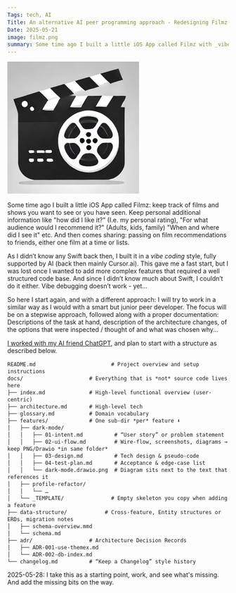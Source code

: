 ```yaml
---
Tags: tech, AI
Title: An alternative AI peer programming approach - Redesigning Filmz
Date: 2025-05-21
image: filmz.png
summary: Some time ago I built a little iOS App called Filmz with _vibe_coding_. Turns out that's nice until you end up _vibe debugging_. So now I take a new attempt, starting in a more structured way.
---
```


<img src="filmz.png" alt="Filmz" width="300">

Some time ago I built a little iOS App called Filmz: keep track of films and shows you want to see or you have seen. Keep personal additional information like "how did I like it?" (I.e. my personal rating), "For what audience would I recommend it?" (Adults, kids, family) "When and where did I see it" etc. And then comes sharing: passing on film recommendations to friends, either one film at a time or lists.

As I didn’t know any Swift back then, I built it in a _vibe coding_ style, fully supported by AI (back then mainly Cursor.ai). This gave me a fast start, but I was lost once I wanted to add more complex features that required a well structured code base. And since I didn’t know much about Swift, I couldn’t do it either. Vibe debugging doesn’t work - yet…

So here I start again, and with a different approach: I will try to work in a similar way as I would with a smart but junior peer developer. The focus will be on a stepwise approach, followed along with a proper documentation: Descriptions of the task at hand, description of the architecture changes, of the options that were inspected / thought of and what was chosen why...

[I worked with my AI friend ChatGPT](https://chatgpt.com/share/68371708-8a44-8009-b424-059b920feec9), and plan to start with a structure as described below.

```text
README.md                        # Project overview and setup instructions
docs/                     # Everything that is *not* source code lives here
├── index.md              # High-level functional overview (user-centric)
├── architecture.md       # High-level tech
├── glossary.md           # Domain vocabulary
├── features/             # One sub-dir *per* feature ⬇
│   ├── dark-mode/
│   │   ├── 01-intent.md          # “User story” or problem statement
│   │   ├── 02-ui-flow.md         # Wire-flow, screenshots, diagrams → keep PNG/Drawio *in same folder*
│   │   ├── 03-design.md          # Tech design & pseudo-code
│   │   ├── 04-test-plan.md       # Acceptance & edge-case list
│   │   └── dark-mode.drawio.png  # Diagram sits next to the text that references it
│   ├── profile-refactor/
│   │   └── …
│   └── _TEMPLATE/               # Empty skeleton you copy when adding a feature
├── data-structure/            # Cross-feature, Entity structures or ERDs, migration notes
│   ├── schema-overview.mmd
│   └── schema.md
├── adr/                  # Architecture Decision Records
│   ├── ADR-001-use-themex.md
│   └── ADR-002-db-index.md
└── changelog.md          # “Keep a Changelog” style history
```

2025-05-28: I take this as a starting point, work, and see what's missing. And add the missing bits on the way.

